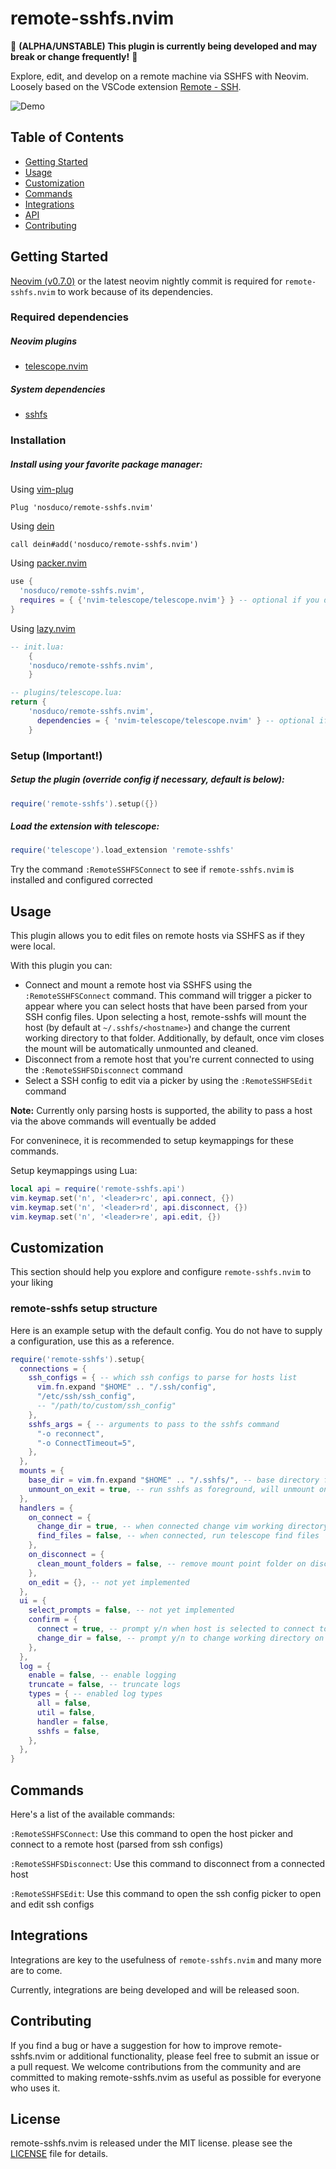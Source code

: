 # remote-sshfs.nvim

🚧 **(ALPHA/UNSTABLE) This plugin is currently being developed and may
break or change frequently!** 🚧

Explore, edit, and develop on a remote machine via SSHFS with Neovim. Loosely based on the VSCode extension [Remote - SSH](https://marketplace.visualstudio.com/items?itemName=ms-vscode-remote.remote-ssh).

![Demo](https://github.com/nosduco/remote-sshfs.nvim/blob/main/demo.gif)

## Table of Contents
- [Getting Started](#getting-started)
- [Usage](#usage)
- [Customization](#customization)
- [Commands](#commands)
- [Integrations](#integrations)
- [API](#api)
- [Contributing](#contributing)

## Getting Started

[Neovim (v0.7.0)](https://github.com/neovim/neovim/releases/tag/v0.7.0) or the
latest neovim nightly commit is required for `remote-sshfs.nvim` to work because of its dependencies.

### Required dependencies

##### Neovim plugins
- [telescope.nvim](https://github.com/nvim-telescope/telescope.nvim)

##### System dependencies
- [sshfs](https://github.com/libfuse/sshfs)

### Installation

##### Install using your favorite package manager:

Using [vim-plug](https://github.com/junegunn/vim-plug)

```viml
Plug 'nosduco/remote-sshfs.nvim'
```

Using [dein](https://github.com/Shougo/dein.vim)

```viml
call dein#add('nosduco/remote-sshfs.nvim')
```
Using [packer.nvim](https://github.com/wbthomason/packer.nvim)

```lua
use {
  'nosduco/remote-sshfs.nvim',
  requires = { {'nvim-telescope/telescope.nvim'} } -- optional if you declare plugin somewhere else
}
```

Using [lazy.nvim](https://github.com/folke/lazy.nvim)

```lua
-- init.lua:
    {
    'nosduco/remote-sshfs.nvim',
    }

-- plugins/telescope.lua:
return {
    'nosduco/remote-sshfs.nvim',
      dependencies = { 'nvim-telescope/telescope.nvim' } -- optional if you declare plugin somewhere else
    }
```

### Setup (<strong>Important!</strong>)

##### Setup the plugin (override config if necessary, default is below):

```lua
require('remote-sshfs').setup({})
```

##### Load the extension with telescope:

```lua
require('telescope').load_extension 'remote-sshfs'
```

Try the command `:RemoteSSHFSConnect`
  to see if `remote-sshfs.nvim` is installed and configured corrected

## Usage

This plugin allows you to edit files on remote hosts via SSHFS as if they were local. 

With this plugin you can:

- Connect and mount a remote host via SSHFS using the `:RemoteSSHFSConnect` command. This command will trigger a picker to appear where you can select hosts that have been parsed from your SSH config files. Upon selecting a host, remote-sshfs will mount the host (by default at `~/.sshfs/<hostname>`) and change the current working directory to that folder. Additionally, by default, once vim closes the mount will be automatically unmounted and cleaned.
- Disconnect from a remote host that you're current connected to using the `:RemoteSSHFSDisconnect` command
- Select a SSH config to edit via a picker by using the `:RemoteSSHFSEdit` command

<strong>Note:</strong> Currently only parsing hosts is supported, the ability to pass a host via the above commands will eventually be added

For conveninece, it is recommended to setup keymappings for these commands.

Setup keymappings using Lua:
```lua
local api = require('remote-sshfs.api')
vim.keymap.set('n', '<leader>rc', api.connect, {})
vim.keymap.set('n', '<leader>rd', api.disconnect, {})
vim.keymap.set('n', '<leader>re', api.edit, {})
```

## Customization

This section should help you explore and configure `remote-sshfs.nvim` to your liking

### remote-sshfs setup structure

Here is an example setup with the default config. You do not have to supply a configuration, use this as a reference.

```lua
require('remote-sshfs').setup{
  connections = {
    ssh_configs = { -- which ssh configs to parse for hosts list
      vim.fn.expand "$HOME" .. "/.ssh/config",
      "/etc/ssh/ssh_config",
      -- "/path/to/custom/ssh_config"
    },
    sshfs_args = { -- arguments to pass to the sshfs command
      "-o reconnect",
      "-o ConnectTimeout=5",
    },
  },
  mounts = {
    base_dir = vim.fn.expand "$HOME" .. "/.sshfs/", -- base directory for mount points
    unmount_on_exit = true, -- run sshfs as foreground, will unmount on vim exit
  },
  handlers = {
    on_connect = {
      change_dir = true, -- when connected change vim working directory to mount point
      find_files = false, -- when connected, run telescope find files
    },
    on_disconnect = {
      clean_mount_folders = false, -- remove mount point folder on disconnect/unmount
    },
    on_edit = {}, -- not yet implemented
  },
  ui = {
    select_prompts = false, -- not yet implemented
    confirm = {
      connect = true, -- prompt y/n when host is selected to connect to
      change_dir = false, -- prompt y/n to change working directory on connection (only applicable if handlers.on_connect.change_dir is enabled)
    },
  },
  log = {
    enable = false, -- enable logging
    truncate = false, -- truncate logs
    types = { -- enabled log types
      all = false,
      util = false,
      handler = false,
      sshfs = false,
    },
  },
}
```

## Commands

Here's a list of the available commands:

`:RemoteSSHFSConnect`: Use this command to open the host picker and connect to a remote host (parsed from ssh configs)

`:RemoteSSHFSDisconnect`: Use this command to disconnect from a connected host

`:RemoteSSHFSEdit`: Use this command to open the ssh config picker to open and edit ssh configs

## Integrations

Integrations are key to the usefulness of `remote-sshfs.nvim` and many more are to come.

Currently, integrations are being developed and will be released soon.

## Contributing

If you find a bug or have a suggestion for how to improve remote-sshfs.nvim or additional functionality, please feel free to submit an issue or a pull request. We welcome contributions from the community and are committed to making remote-sshfs.nvim as useful as possible for everyone who uses it.

## License

remote-sshfs.nvim is released under the MIT license. please see the [LICENSE](https://giuthub.com/nosduco/remote-sshfs.nvim/blob/main/LICENSE) file for details.
